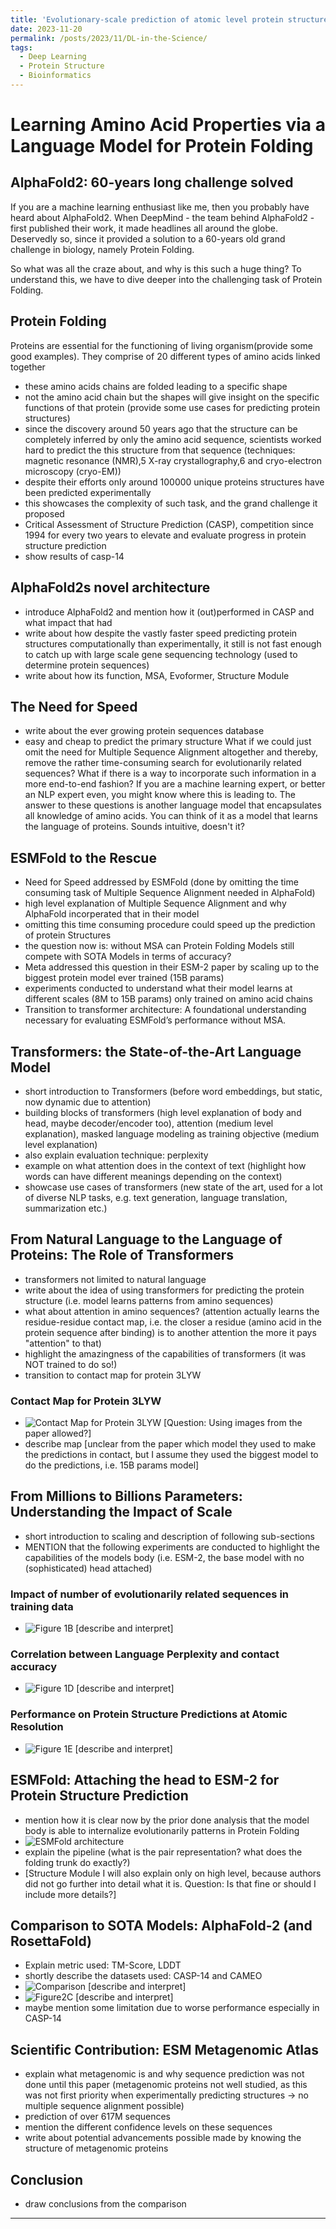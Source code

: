 ```yaml
---
title: 'Evolutionary-scale prediction of atomic level protein structure with a language model'
date: 2023-11-20
permalink: /posts/2023/11/DL-in-the-Science/
tags:
  - Deep Learning
  - Protein Structure
  - Bioinformatics
---
```

# Learning Amino Acid Properties via a Language Model for Protein Folding

## AlphaFold2: 60-years long challenge solved

If you are a machine learning enthusiast like me, then you probably have heard about AlphaFold2. When DeepMind - the 
team behind AlphaFold2 - first published their work, it made headlines all around the globe. Deservedly so, since it 
provided a solution to a 60-years old grand challenge in biology, namely Protein Folding.

So what was all the craze about, and why is this such a huge thing? To understand this, we have to dive deeper into the
challenging task of Protein Folding.

## Protein Folding
Proteins are essential for the functioning of living organism(provide some good examples). 
They comprise of 20 different types of amino acids linked together
- these amino acids chains are folded leading to a specific shape
- not the amino acid chain but the shapes will give insight on the specific functions of that protein (provide some use cases for predicting protein structures)
- since the discovery around 50 years ago that the structure can be completely inferred by only the amino acid sequence,
scientists worked hard to predict the this structure from that sequence (techniques: magnetic resonance (NMR),5 X-ray crystallography,6 and cryo-electron microscopy (cryo-EM))
- despite their efforts only around 100000 unique proteins structures have been predicted experimentally
- this showcases the complexity of such task, and the grand challenge it proposed
- Critical Assessment of Structure Prediction (CASP), competition since 1994 for every two years to elevate and evaluate progress in protein structure prediction
- show results of casp-14

## AlphaFold2s novel architecture
- introduce AlphaFold2 and mention how it (out)performed in CASP and what impact that had
- write about how despite the vastly faster speed predicting protein structures computationally than experimentally, it still is not fast enough to catch up with large scale gene sequencing technology (used to determine protein sequences)
- write about how its function, MSA, Evoformer, Structure Module

## The Need for Speed
- write about the ever growing protein sequences database
- easy and cheap to predict the primary structure
What if we could just omit the need for Multiple Sequence Alignment altogether and thereby, remove the rather
time-consuming search for evolutionarily related sequences? What if there is a way to incorporate such information in 
a more end-to-end fashion? If you are a machine learning expert, or better an NLP expert even, you might know where 
this is leading to. The answer to these questions is another language model that encapsulates all knowledge of amino 
acids. You can think of it as a model that learns the language of proteins. Sounds intuitive, doesn't it? 


## ESMFold to the Rescue
- Need for Speed addressed by ESMFold (done by omitting the time consuming task of Multiple Sequence Alignment needed in AlphaFold)
- high level explanation of Multiple Sequence Alignment and why AlphaFold incorperated that in their model
- omitting this time consuming procedure could speed up the prediction of protein Structures
- the question now is: without MSA can Protein Folding Models still compete with SOTA Models in terms of accuracy?
- Meta addressed this question in their ESM-2 paper by scaling up to the biggest protein model ever trained (15B params)
- experiments conducted to understand what their model learns at different scales (8M to 15B params) only trained on amino acid chains
- Transition to transformer architecture: A foundational understanding necessary for evaluating ESMFold’s performance without MSA.

## Transformers: the State-of-the-Art Language Model

- short introduction to Transformers (before word embeddings, but static, now dynamic due to attention)
- building blocks of transformers (high level explanation of body and head, maybe decoder/encoder too), attention (medium level explanation), masked language modeling as training objective (medium level explanation)
- also explain evaluation technique: perplexity
- example on what attention does in the context of text (highlight how words can have different meanings depending on the context)
- showcase use cases of transformers (new state of the art, used for a lot of diverse NLP tasks, e.g. text generation, language translation, summarization etc.)


## From Natural Language to the Language of Proteins: The Role of Transformers

- transformers not limited to natural language
- write about the idea of using transformers for predicting the protein structure (i.e. model learns patterns from amino sequences)
- what about attention in amino sequences? (attention actually learns the residue-residue contact map, i.e. the closer a residue (amino acid in the protein sequence after binding) is to another attention the more it pays "attention" to that)
- highlight the amazingness of the capabilities of transformers (it was NOT trained to do so!)
- transition to contact map for protein 3LYW

### Contact Map for Protein 3LYW

- ![Contact Map for Protein 3LYW](/images/Contact-Map.png) [Question: Using images from the paper allowed?]
- describe map [unclear from the paper which model they used to make the predictions in contact, but I assume they used the biggest model to do the predictions, i.e. 15B params model]

## From Millions to Billions Parameters: Understanding the Impact of Scale
- short introduction to scaling and description of following sub-sections
- MENTION that the following experiments are conducted to highlight the capabilities of the models body (i.e. ESM-2, the base model with no (sophisticated) head attached)
### Impact of number of evolutionarily related sequences in training data
- ![Figure 1B](/images/Figure1BC.png) [describe and interpret]
### Correlation between Language Perplexity and contact accuracy
- ![Figure 1D](/images/Figure1D.png) [describe and interpret]
### Performance on Protein Structure Predictions at Atomic Resolution
- ![Figure 1E](/images/Figure1E.png) [describe and interpret]

## ESMFold: Attaching the head to ESM-2 for Protein Structure Prediction
- mention how it is clear now by the prior done analysis that the model body is able to internalize evolutionarily patterns in Protein Folding
- ![ESMFold architecture](/images/ESMFold-architecture.png)
- explain the pipeline (what is the pair representation? what does the folding trunk do exactly?)
- [Structure Module I will also explain only on high level, because authors did not go further into detail what it is. Question: Is that fine or should I include more details?]

## Comparison to SOTA Models: AlphaFold-2 (and RosettaFold)
- Explain metric used: TM-Score, LDDT
- shortly describe the datasets used: CASP-14 and CAMEO
- ![Comparison](/images/Comparison) [describe and interpret]
- ![Figure2C](/images/Figure2C) [describe and interpret]
- maybe mention some limitation due to worse performance especially in CASP-14

## Scientific Contribution: ESM Metagenomic Atlas
- explain what metagenomic is and why sequence prediction was not done until this paper (metagenomic proteins not well studied, as this was not first priority when experimentally predicting structures -> no multiple sequence alignment possible)
- prediction of over 617M sequences
- mention the different confidence levels on these sequences
- write about potential advancements possible made by knowing the structure of metagenomic proteins

## Conclusion
- draw conclusions from the comparison

------
